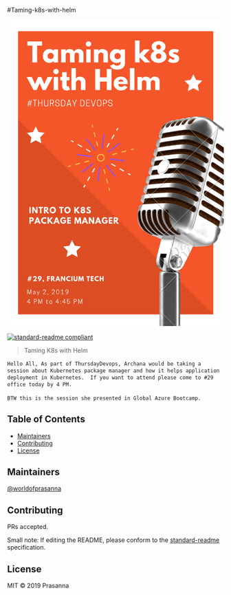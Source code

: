 #Taming-k8s-with-helm

![banner](poster.png)

[![standard-readme compliant](https://img.shields.io/badge/standard--readme-OK-green.svg?style=flat-square)](https://github.com/RichardLitt/standard-readme)

> Taming K8s with Helm

```
Hello All, As part of ThursdayDevops, Archana would be taking a session about Kubernetes package manager and how it helps application deployment in Kubernetes.  If you want to attend please come to #29 office today by 4 PM. 

BTW this is the session she presented in Global Azure Bootcamp.
```

## Table of Contents

  - [Maintainers](#maintainers)
  - [Contributing](#contributing)
  - [License](#license)

## Maintainers

[@worldofprasanna](https://github.com/worldofprasanna)

## Contributing

PRs accepted.

Small note: If editing the README, please conform to the [standard-readme](https://github.com/RichardLitt/standard-readme) specification.

## License

MIT © 2019 Prasanna
